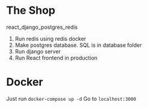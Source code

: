 # The Shop
react_django_postgres_redis

1. Run redis using redis docker
2. Make postgres database. SQL is in database folder
3. Run django server    
4. Run React frontend in production

# Docker
Just run `docker-compose up -d` 
Go to `localhost:3000`

